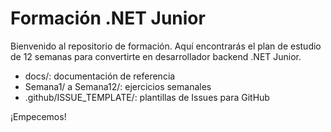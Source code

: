 # Formación .NET Junior

Bienvenido al repositorio de formación. Aquí encontrarás el plan de estudio de 12 semanas para convertirte en desarrollador backend .NET Junior.

- docs/: documentación de referencia
- Semana1/ a Semana12/: ejercicios semanales
- .github/ISSUE_TEMPLATE/: plantillas de Issues para GitHub

¡Empecemos!
